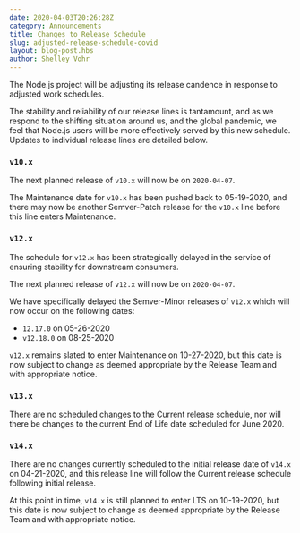 ```yaml
---
date: 2020-04-03T20:26:28Z
category: Announcements
title: Changes to Release Schedule
slug: adjusted-release-schedule-covid
layout: blog-post.hbs
author: Shelley Vohr
---
```


The Node.js project will be adjusting its release candence in response to adjusted work schedules.

The stability and reliability of our release lines is tantamount, and as we respond to the shifting situation around us, and the global pandemic, we feel that Node.js users will be more effectively served by this new schedule. Updates to individual release lines are detailed below.

### `v10.x`

The next planned release of `v10.x` will now be on `2020-04-07`.

The Maintenance date for `v10.x` has been pushed back to 05-19-2020, and there may now be another Semver-Patch release for the `v10.x` line before this line enters Maintenance.

### `v12.x`

The schedule for `v12.x` has been strategically delayed in the service of ensuring stability for downstream consumers.

The next planned release of `v12.x` will now be on `2020-04-07`.

We have specifically delayed the Semver-Minor releases of `v12.x` which will now occur on the following dates:

* `12.17.0` on 05-26-2020
* `v12.18.0` on 08-25-2020

`v12.x` remains slated to enter Maintenance on 10-27-2020, but this date is now subject to change as deemed appropriate by the Release Team and with appropriate notice.

### `v13.x`

There are no scheduled changes to the Current release schedule, nor will there be changes to the current End of Life date scheduled for June 2020.

### `v14.x`

There are no changes currently scheduled to the initial release date of `v14.x` on 04-21-2020, and this release line will follow the Current release schedule following initial release.

At this point in time, `v14.x` is still planned to enter LTS on 10-19-2020, but this date is now subject to change as deemed appropriate by the Release Team and with appropriate notice.
